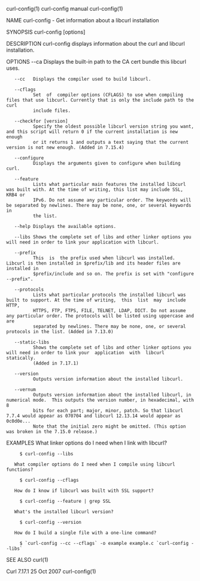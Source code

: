 curl-config(1)                                                  curl-config manual                                                  curl-config(1)

NAME
       curl-config - Get information about a libcurl installation

SYNOPSIS
       curl-config [options]

DESCRIPTION
       curl-config displays information about the curl and libcurl installation.

OPTIONS
       --ca   Displays the built-in path to the CA cert bundle this libcurl uses.

       --cc   Displays the compiler used to build libcurl.

       --cflags
              Set  of  compiler options (CFLAGS) to use when compiling files that use libcurl. Currently that is only the include path to the curl
              include files.

       --checkfor [version]
              Specify the oldest possible libcurl version string you want, and this script will return 0 if the current installation is new enough
              or it returns 1 and outputs a text saying that the current version is not new enough. (Added in 7.15.4)

       --configure
              Displays the arguments given to configure when building curl.

       --feature
              Lists what particular main features the installed libcurl was built with. At the time of writing, this list may include SSL, KRB4 or
              IPv6. Do not assume any particular order. The keywords will be separated by newlines. There may be none, one, or several keywords in
              the list.

       --help Displays the available options.

       --libs Shows the complete set of libs and other linker options you will need in order to link your application with libcurl.

       --prefix
              This  is  the prefix used when libcurl was installed. Libcurl is then installed in $prefix/lib and its header files are installed in
              $prefix/include and so on. The prefix is set with "configure --prefix".

       --protocols
              Lists what particular protocols the installed libcurl was built to support. At the time of writing,  this  list  may  include  HTTP,
              HTTPS, FTP, FTPS, FILE, TELNET, LDAP, DICT. Do not assume any particular order. The protocols will be listed using uppercase and are
              separated by newlines. There may be none, one, or several protocols in the list. (Added in 7.13.0)

       --static-libs
              Shows the complete set of libs and other linker options you will need in order to link your  application  with  libcurl  statically.
              (Added in 7.17.1)

       --version
              Outputs version information about the installed libcurl.

       --vernum
              Outputs version information about the installed libcurl, in numerical mode.  This outputs the version number, in hexadecimal, with 8
              bits for each part; major, minor, patch. So that libcurl 7.7.4 would appear as 070704 and libcurl 12.13.14 would appear as 0c0d0e...
              Note that the initial zero might be omitted. (This option was broken in the 7.15.0 release.)

EXAMPLES
       What linker options do I need when I link with libcurl?

         $ curl-config --libs

       What compiler options do I need when I compile using libcurl functions?

         $ curl-config --cflags

       How do I know if libcurl was built with SSL support?

         $ curl-config --feature | grep SSL

       What's the installed libcurl version?

         $ curl-config --version

       How do I build a single file with a one-line command?

         $ `curl-config --cc --cflags` -o example example.c `curl-config --libs`

SEE ALSO
       curl(1)

Curl 7.17.1                                                         25 Oct 2007                                                     curl-config(1)
